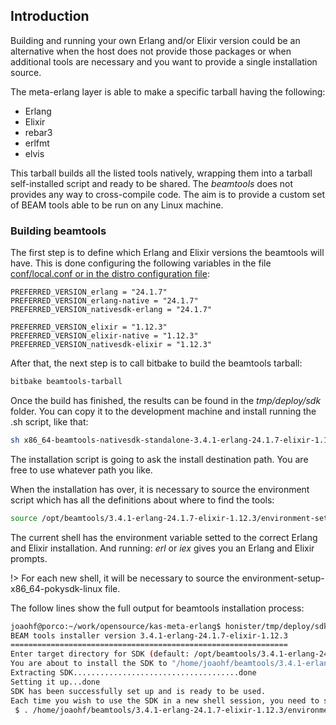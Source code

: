 


## Introduction

Building and running your own Erlang and/or Elixir version could be an alternative when the host does
not provide those packages or when additional tools are necessary and you want to provide a single
installation source.

The meta-erlang layer is able to make a specific tarball having the following:

 * Erlang
 * Elixir
 * rebar3
 * erlfmt
 * elvis

This tarball builds all the listed tools natively, wrapping them into a tarball self-installed script and
ready to be shared. The _beamtools_ does not provides any way to cross-compile code. The aim is to provide a
custom set of BEAM tools able to be run on any Linux machine.

### Building beamtools

The first step is to define which Erlang and Elixir versions the beamtools will have. This is done
configuring the following variables in the file [conf/local.conf or in the distro configuration file](https://docs.yoctoproject.org/ref-manual/terms.html?highlight=local%20conf#term-Configuration-File):

```
PREFERRED_VERSION_erlang = "24.1.7"
PREFERRED_VERSION_erlang-native = "24.1.7"
PREFERRED_VERSION_nativesdk-erlang = "24.1.7"

PREFERRED_VERSION_elixir = "1.12.3"
PREFERRED_VERSION_elixir-native = "1.12.3"
PREFERRED_VERSION_nativesdk-elixir = "1.12.3"
```

After that, the next step is to call bitbake to build the beamtools tarball:

```bash
bitbake beamtools-tarball
```

Once the build has finished, the results can be found in the _tmp/deploy/sdk_ folder. You can copy it
to the development machine and install running the .sh script, like that:

```bash
sh x86_64-beamtools-nativesdk-standalone-3.4.1-erlang-24.1.7-elixir-1.12.3.sh
```

The installation script is going to ask the install destination path. You are free to use whatever path you like.

When the installation has over, it is necessary to source the environment script which has all the definitions about
where to find the tools:

```bash
source /opt/beamtools/3.4.1-erlang-24.1.7-elixir-1.12.3/environment-setup-x86_64-pokysdk-linux
```

The current shell has the environment variable setted to the correct Erlang and Elixir installation. And running:
_erl_ or _iex_ gives you an Erlang and Elixir prompts.

!> For each new shell, it will be necessary to source the environment-setup-x86_64-pokysdk-linux file.

The follow lines show the full output for beamtools installation process:

```bash
joaohf@porco:~/work/opensource/kas-meta-erlang$ honister/tmp/deploy/sdk/x86_64-beamtools-nativesdk-standalone-3.4.1-erlang-24.1.7-elixir-1.12.3.sh 
BEAM tools installer version 3.4.1-erlang-24.1.7-elixir-1.12.3
==============================================================
Enter target directory for SDK (default: /opt/beamtools/3.4.1-erlang-24.1.7-elixir-1.12.3): /home/joaohf/beamtools/3.4.1-erlang-24.1.7-elixir-1.12.3
You are about to install the SDK to "/home/joaohf/beamtools/3.4.1-erlang-24.1.7-elixir-1.12.3". Proceed [Y/n]? 
Extracting SDK.....................................done
Setting it up...done
SDK has been successfully set up and is ready to be used.
Each time you wish to use the SDK in a new shell session, you need to source the environment setup script e.g.
 $ . /home/joaohf/beamtools/3.4.1-erlang-24.1.7-elixir-1.12.3/environment-setup-x86_64-pokysdk-linux
```
